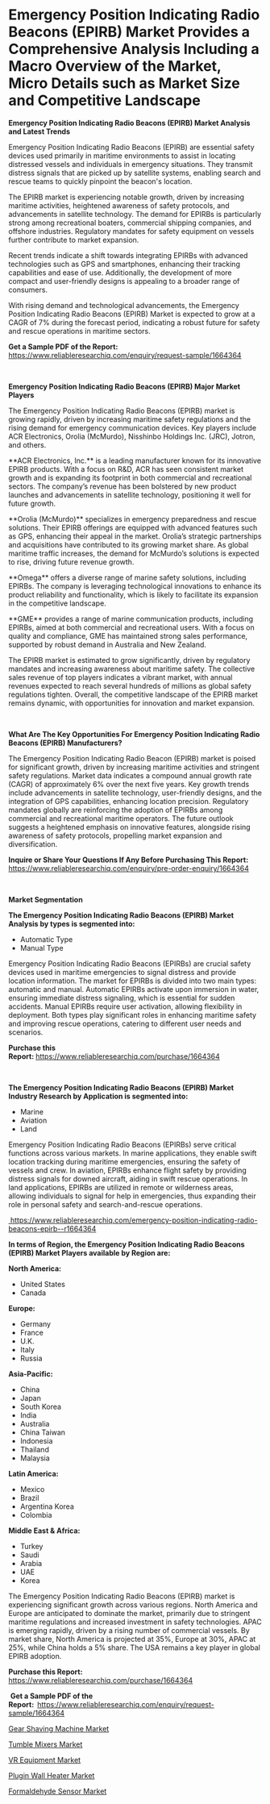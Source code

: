 <p><h1>Emergency Position Indicating Radio Beacons (EPIRB) Market Provides a Comprehensive Analysis Including a Macro Overview of the Market, Micro Details such as Market Size and Competitive Landscape</h1></p><p><strong>Emergency Position Indicating Radio Beacons (EPIRB) Market Analysis and Latest Trends</strong></p>
<p><p>Emergency Position Indicating Radio Beacons (EPIRB) are essential safety devices used primarily in maritime environments to assist in locating distressed vessels and individuals in emergency situations. They transmit distress signals that are picked up by satellite systems, enabling search and rescue teams to quickly pinpoint the beacon's location.</p><p>The EPIRB market is experiencing notable growth, driven by increasing maritime activities, heightened awareness of safety protocols, and advancements in satellite technology. The demand for EPIRBs is particularly strong among recreational boaters, commercial shipping companies, and offshore industries. Regulatory mandates for safety equipment on vessels further contribute to market expansion.</p><p>Recent trends indicate a shift towards integrating EPIRBs with advanced technologies such as GPS and smartphones, enhancing their tracking capabilities and ease of use. Additionally, the development of more compact and user-friendly designs is appealing to a broader range of consumers. </p><p>With rising demand and technological advancements, the Emergency Position Indicating Radio Beacons (EPIRB) Market is expected to grow at a CAGR of 7% during the forecast period, indicating a robust future for safety and rescue operations in maritime sectors.</p></p>
<p><strong>Get a Sample PDF of the Report:&nbsp;</strong> <a href="https://www.reliableresearchiq.com/enquiry/request-sample/1664364?utm_campaign=1106&utm_medium=2&utm_source=Github&utm_content=ia&utm_term=18112024&utm_id=emergency-position-indicating-radio-beacons-epirb">https://www.reliableresearchiq.com/enquiry/request-sample/1664364</a></p>
<p>&nbsp;</p>
<p><strong>Emergency Position Indicating Radio Beacons (EPIRB) Major Market Players</strong></p>
<p><p>The Emergency Position Indicating Radio Beacons (EPIRB) market is growing rapidly, driven by increasing maritime safety regulations and the rising demand for emergency communication devices. Key players include ACR Electronics, Orolia (McMurdo), Nisshinbo Holdings Inc. (JRC), Jotron, and others.</p><p>**ACR Electronics, Inc.** is a leading manufacturer known for its innovative EPIRB products. With a focus on R&D, ACR has seen consistent market growth and is expanding its footprint in both commercial and recreational sectors. The company’s revenue has been bolstered by new product launches and advancements in satellite technology, positioning it well for future growth.</p><p>**Orolia (McMurdo)** specializes in emergency preparedness and rescue solutions. Their EPIRB offerings are equipped with advanced features such as GPS, enhancing their appeal in the market. Orolia’s strategic partnerships and acquisitions have contributed to its growing market share. As global maritime traffic increases, the demand for McMurdo’s solutions is expected to rise, driving future revenue growth.</p><p>**Omega** offers a diverse range of marine safety solutions, including EPIRBs. The company is leveraging technological innovations to enhance its product reliability and functionality, which is likely to facilitate its expansion in the competitive landscape. </p><p>**GME** provides a range of marine communication products, including EPIRBs, aimed at both commercial and recreational users. With a focus on quality and compliance, GME has maintained strong sales performance, supported by robust demand in Australia and New Zealand.</p><p>The EPIRB market is estimated to grow significantly, driven by regulatory mandates and increasing awareness about maritime safety. The collective sales revenue of top players indicates a vibrant market, with annual revenues expected to reach several hundreds of millions as global safety regulations tighten. Overall, the competitive landscape of the EPIRB market remains dynamic, with opportunities for innovation and market expansion.</p></p>
<p>&nbsp;</p>
<p><strong>What Are The Key Opportunities For Emergency Position Indicating Radio Beacons (EPIRB) Manufacturers?</strong></p>
<p><p>The Emergency Position Indicating Radio Beacon (EPIRB) market is poised for significant growth, driven by increasing maritime activities and stringent safety regulations. Market data indicates a compound annual growth rate (CAGR) of approximately 6% over the next five years. Key growth trends include advancements in satellite technology, user-friendly designs, and the integration of GPS capabilities, enhancing location precision. Regulatory mandates globally are reinforcing the adoption of EPIRBs among commercial and recreational maritime operators. The future outlook suggests a heightened emphasis on innovative features, alongside rising awareness of safety protocols, propelling market expansion and diversification.</p></p>
<p><strong>Inquire or Share Your Questions If Any Before Purchasing This Report:</strong> <a href="https://www.reliableresearchiq.com/enquiry/pre-order-enquiry/1664364?utm_campaign=1106&utm_medium=2&utm_source=Github&utm_content=ia&utm_term=18112024&utm_id=emergency-position-indicating-radio-beacons-epirb">https://www.reliableresearchiq.com/enquiry/pre-order-enquiry/1664364</a></p>
<p>&nbsp;</p>
<p><strong>Market Segmentation</strong></p>
<p><strong>The Emergency Position Indicating Radio Beacons (EPIRB) Market Analysis by types is segmented into:</strong></p>
<p><ul><li>Automatic Type</li><li>Manual Type</li></ul></p>
<p><p>Emergency Position Indicating Radio Beacons (EPIRBs) are crucial safety devices used in maritime emergencies to signal distress and provide location information. The market for EPIRBs is divided into two main types: automatic and manual. Automatic EPIRBs activate upon immersion in water, ensuring immediate distress signaling, which is essential for sudden accidents. Manual EPIRBs require user activation, allowing flexibility in deployment. Both types play significant roles in enhancing maritime safety and improving rescue operations, catering to different user needs and scenarios.</p></p>
<p><strong>Purchase this Report:&nbsp;</strong><a href="https://www.reliableresearchiq.com/purchase/1664364?utm_campaign=1106&utm_medium=2&utm_source=Github&utm_content=ia&utm_term=18112024&utm_id=emergency-position-indicating-radio-beacons-epirb">https://www.reliableresearchiq.com/purchase/1664364</a></p>
<p>&nbsp;</p>
<p><strong>The Emergency Position Indicating Radio Beacons (EPIRB) Market Industry Research by Application is segmented into:</strong></p>
<p><ul><li>Marine</li><li>Aviation</li><li>Land</li></ul></p>
<p><p>Emergency Position Indicating Radio Beacons (EPIRBs) serve critical functions across various markets. In marine applications, they enable swift location tracking during maritime emergencies, ensuring the safety of vessels and crew. In aviation, EPIRBs enhance flight safety by providing distress signals for downed aircraft, aiding in swift rescue operations. In land applications, EPIRBs are utilized in remote or wilderness areas, allowing individuals to signal for help in emergencies, thus expanding their role in personal safety and search-and-rescue operations.</p></p>
<p><a href="https://www.reliableresearchiq.com/emergency-position-indicating-radio-beacons-epirb--r1664364?utm_campaign=1106&utm_medium=2&utm_source=Github&utm_content=ia&utm_term=18112024&utm_id=emergency-position-indicating-radio-beacons-epirb">&nbsp;https://www.reliableresearchiq.com/emergency-position-indicating-radio-beacons-epirb--r1664364</a></p>
<p><strong>In terms of Region, the Emergency Position Indicating Radio Beacons (EPIRB) Market Players available by Region are:</strong></p>
<p>
    <p> <strong> North America: </strong>
        <ul>
            <li>United States</li>
            <li>Canada</li>
        </ul>
        </p> 
    <p> <strong> Europe: </strong>
        <ul>
            <li>Germany</li>
            <li>France</li>
            <li>U.K.</li>
            <li>Italy</li>
            <li>Russia</li>
        </ul>
        </p> 
    <p> <strong> Asia-Pacific: </strong>
        <ul>
            <li>China</li>
            <li>Japan</li>
            <li>South Korea</li>
            <li>India</li>
            <li>Australia</li>
            <li>China Taiwan</li>
            <li>Indonesia</li>
            <li>Thailand</li>
            <li>Malaysia</li>
        </ul>
        </p> 
    <p> <strong> Latin America: </strong>
        <ul>
            <li>Mexico</li>
            <li>Brazil</li>
            <li>Argentina Korea</li>
            <li>Colombia</li>
        </ul>
        </p> 
    <p> <strong> Middle East & Africa: </strong>
        <ul>
            <li>Turkey</li>
            <li>Saudi</li>
            <li>Arabia</li>
            <li>UAE</li>
            <li>Korea</li>
        </ul>
    </p>
    </p>
<p><p>The Emergency Position Indicating Radio Beacons (EPIRB) market is experiencing significant growth across various regions. North America and Europe are anticipated to dominate the market, primarily due to stringent maritime regulations and increased investment in safety technologies. APAC is emerging rapidly, driven by a rising number of commercial vessels. By market share, North America is projected at 35%, Europe at 30%, APAC at 25%, while China holds a 5% share. The USA remains a key player in global EPIRB adoption.</p></p>
<p><strong>Purchase this Report: </strong><a href="https://www.reliableresearchiq.com/purchase/1664364?utm_campaign=1106&utm_medium=2&utm_source=Github&utm_content=ia&utm_term=18112024&utm_id=emergency-position-indicating-radio-beacons-epirb">https://www.reliableresearchiq.com/purchase/1664364</a></p>
<p>&nbsp;<strong>Get a Sample PDF of the Report:&nbsp;&nbsp;</strong><a href="https://www.reliableresearchiq.com/enquiry/request-sample/1664364?utm_campaign=1106&utm_medium=2&utm_source=Github&utm_content=ia&utm_term=18112024&utm_id=emergency-position-indicating-radio-beacons-epirb">https://www.reliableresearchiq.com/enquiry/request-sample/1664364</a></p>
<p><strong></strong></p>
<p><p><a href="https://www.linkedin.com/pulse/gear-shaving-machine-market-research-report-exploring-knste?utm_campaign=1106&utm_medium=2&utm_source=Github&utm_content=ia&utm_term=18112024&utm_id=emergency-position-indicating-radio-beacons-epirb">Gear Shaving Machine Market</a></p><p><a href="https://www.linkedin.com/pulse/tumble-mixers-market-global-regional-analysis-focus-region-xjvbe?utm_campaign=1106&utm_medium=2&utm_source=Github&utm_content=ia&utm_term=18112024&utm_id=emergency-position-indicating-radio-beacons-epirb">Tumble Mixers Market</a></p><p><a href="https://www.linkedin.com/pulse/vr-equipment-market-growth-segmentation-regional-analysis--effve?utm_campaign=1106&utm_medium=2&utm_source=Github&utm_content=ia&utm_term=18112024&utm_id=emergency-position-indicating-radio-beacons-epirb">VR Equipment Market</a></p><p><a href="https://issuu.com/reportprime-2/docs/plugin-wall-heater-market-size-2030_24e4ef3fe1a03a?utm_campaign=1106&utm_medium=2&utm_source=Github&utm_content=ia&utm_term=18112024&utm_id=emergency-position-indicating-radio-beacons-epirb">Plugin Wall Heater Market</a></p><p><a href="https://issuu.com/reportprime-2/docs/formaldehyde-sensor-market-size-203_301dc28a3f0ce6?utm_campaign=1106&utm_medium=2&utm_source=Github&utm_content=ia&utm_term=18112024&utm_id=emergency-position-indicating-radio-beacons-epirb">Formaldehyde Sensor Market</a></p></p>